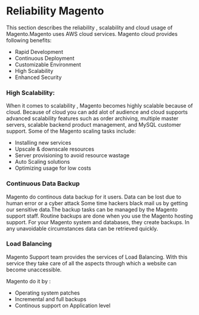 
# Reliability Magento

This section describes the reliability , scalability 
and cloud usage of Magento.Magento uses AWS cloud services.
Magento cloud provides following benefits:

- Rapid Development
- Continuous Deployment
- Customizable Environment
- High Scalability
- Enhanced Security

### High Scalability:
When it comes to scalability , Magento becomes highly
scalable because of cloud. Because of cloud you can
add alot of audience and cloud supports advanced 
scalability features such as order archiving, 
multiple master servers, scalable 
backend product management, and MySQL 
customer support. 
Some of the Magento scaling tasks include:

- Installing new services
- Upscale & downscale resources
- Server provisioning to avoid resource wastage
- Auto Scaling solutions
- Optimizing usage for low costs

### Continuous Data Backup

Magento do continous data backup for it users.
Data can be lost due to human error or a cyber attack
Some time hackers black mail us by getting our sensitive
data.The backup tasks can be managed by the Magento support staff.
Routine backups are done when you use the Magento hosting support. 
For your Magento system and databases, they create backups.
In any unavoidable circumstances data can be retrieved quickly.

### Load Balancing
Magento Support team provides the services of Load
Balancing. With this service they take care of all the
aspects through which a website can become unaccessible.

Magento do it by : 

- Operating system patches
- Incremental and full backups
- Continous support on Application level

